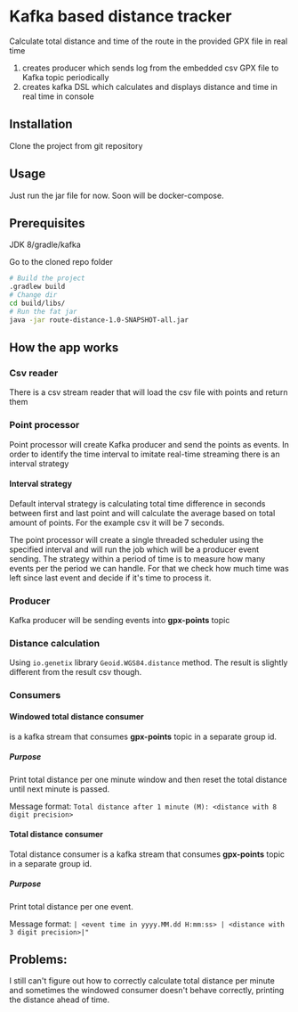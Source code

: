 # Kafka based distance tracker

Calculate total distance and time of the route in the provided GPX file in real time


1. creates producer which sends log from the embedded csv GPX file to Kafka topic periodically
2. creates kafka DSL which calculates and displays distance and time in real time in console

## Installation

Clone the project from git repository

## Usage

Just run the jar file for now. Soon will be docker-compose.

## Prerequisites

JDK 8/gradle/kafka

Go to the cloned repo folder
```bash
# Build the project
.gradlew build
# Change dir
cd build/libs/
# Run the fat jar
java -jar route-distance-1.0-SNAPSHOT-all.jar
```

## How the app works

### Csv reader

There is a csv stream reader that will load the csv file with points and return them

### Point processor

Point processor will create Kafka producer and send the points as events. 
In order to identify the time interval to imitate real-time streaming there is an interval strategy

#### Interval strategy

Default interval strategy is calculating total time difference in seconds between first and last 
point and will calculate the average based on total amount of points. For the example csv it will be 7 seconds.  

The point processor will create a single threaded scheduler using the specified interval and will run the job
which will be a producer event sending. The strategy within a period of time is 
to measure how many events per the period we can handle. For that we check how much time was left since last event and decide 
if it's time to process it. 

### Producer
Kafka producer will be sending events into **gpx-points** topic

### Distance calculation

Using ```io.genetix``` library ```Geoid.WGS84.distance``` method. The result is slightly different from the result csv though.

### Consumers

#### Windowed total distance consumer 

is a kafka stream that consumes  **gpx-points** topic in a separate group id.

##### Purpose

Print total distance per one minute window and then reset the total distance until next minute is passed.

Message format: ```Total distance after 1 minute (M): <distance with 8 digit precision>```

#### Total distance consumer

Total distance consumer is a kafka stream that consumes  **gpx-points** topic in a separate group id.

##### Purpose
Print total distance per one event.

Message format: ```| <event time in yyyy.MM.dd H:mm:ss> | <distance with 3 digit precision>|"```

## Problems:

I still can't figure out how to correctly calculate total distance per minute and sometimes 
the windowed consumer doesn't behave correctly, printing the distance ahead of time.